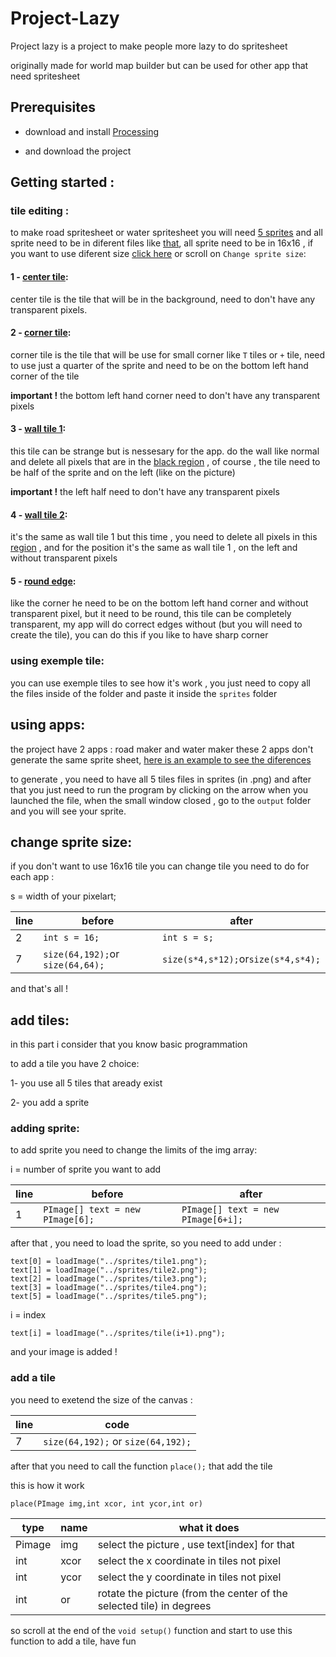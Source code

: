 # Project-Lazy

Project lazy is a project to make people more lazy to do spritesheet 

originally made for world map builder but can be used for other app that need spritesheet

## Prerequisites

 - download and install [Processing](https://processing.org/download/)

 - and download the project
 
## Getting started :
 
 ### tile editing :
 
to make road spritesheet or water spritesheet you will need [5 sprites](https://imgur.com/Z0zWKhu) and all sprite need to be in diferent files like [that](https://imgur.com/l2J1bI9), all sprite need to be in 16x16 , if you want to use diferent size [click here](https://github.com/TheGeekMax/Project-Lazy/blob/master/README.md#change-sprite-size) or scroll on `Change sprite size`:
 
 #### 1 - [center tile](https://imgur.com/vkg9VU8):
 
 center tile is the tile that will be in the background, need to don't have any transparent pixels.
 
 #### 2 - [corner tile](https://imgur.com/NAl5y3p):
 
corner tile is the tile that will be use for small corner like `T` tiles or `+` tile, need to use just a quarter of the sprite and need to be on the bottom left hand corner of the tile

**important !** the bottom left hand corner need to don't have any transparent pixels
 
 #### 3 - [wall tile 1](https://imgur.com/mqjU4qY):

this tile can be strange but is nessesary for the app. do the wall like normal and delete all pixels that are in the [black region](https://imgur.com/wW4UTfO) , of course , the tile need to be half of the sprite and on the left (like on the picture)

**important !** the left half need to don't have any transparent pixels

 #### 4 - [wall tile 2](https://imgur.com/Pyi0nyT):
 
 it's the same as wall tile 1 but this time , you need to delete all pixels in this [region](https://imgur.com/8CHYUvg) , and for the position it's the same as wall tile 1 , on the left and without transparent pixels

 #### 5 - [round edge](https://imgur.com/1oVM3wn):
 
 like the corner he need to be on the bottom left hand corner and without transparent pixel, but it need to be round, this tile can be completely transparent, my app will do correct edges without (but you will need to create the tile), you can do this if you like to have sharp corner
 
### using exemple tile:
 you can use exemple tiles to see how it's work , you just need to copy all the files inside of the folder and paste it inside the `sprites` folder
 
## using apps:

the project have 2 apps : road maker and water maker these 2 apps don't generate the same sprite sheet, [here is an example to see the diferences](https://imgur.com/gUuhJvO)

to generate , you need to have all 5 tiles files in sprites (in .png) and after that you just need to run the program by clicking on the arrow when you launched the file, when the small window closed , go to the `output` folder and you will see your sprite.

## change sprite size:

if you don't want to use 16x16 tile you can change tile you need to do for each app :

s = width of your pixelart;

line|before|after
----|------|-----
2|`int s = 16;`|`int s = s;`
7|`size(64,192);`or `size(64,64);`|`size(s*4,s*12);`or`size(s*4,s*4);`

and that's all !

## add tiles:

in this part i consider that you know basic programmation

to add a tile you have 2 choice:

  1- you use all 5 tiles that aready exist
  
  2- you add a sprite
  
### adding sprite:

to add sprite you need to change the limits of the img array:

i = number of sprite you want to add

line|before|after
----|------|-----
1|`PImage[] text = new PImage[6];`|`PImage[] text = new PImage[6+i];`

after that , you need to load the sprite, so you need to add under :
```
text[0] = loadImage("../sprites/tile1.png");
text[1] = loadImage("../sprites/tile2.png");
text[2] = loadImage("../sprites/tile3.png");
text[3] = loadImage("../sprites/tile4.png");
text[5] = loadImage("../sprites/tile5.png");
```
i = index

```
text[i] = loadImage("../sprites/tile(i+1).png");
```

and your image is added ! 

### add a tile

you need to exetend the size of the canvas :

line|code
----|----
7|`size(64,192);` or `size(64,192);`

after that you need to call the function `place();` that add the tile

this is how it work

```place(PImage img,int xcor, int ycor,int or)```

type|name|what it does
----|----|------------
Pimage|img| select the picture , use text[index] for that
int|xcor|select the x coordinate in tiles not pixel 
int|ycor|select the y coordinate in tiles not pixel 
int|or|rotate the picture (from the center of the selected tile) in degrees

so scroll at the end of the `void setup()` function and start to use this function to add a tile, have fun
